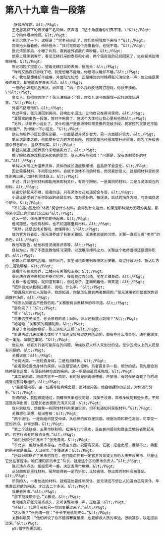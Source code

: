# 第八十九章 告一段落
        好音乐宾馆。&lt;/P&gt;
       王迁居高临下的俯视着三名同伴，沉声道：“这个角度看你们真不错。\"&lt;/P&gt;
       三个同伴眼神怜悯。&lt;/P&gt;
       王迁沉默了一下，试探道：“宫主已经走了，你们能把我放下来吗？“&lt;/P&gt;
       同伴抬头看着他，纷纷摇头：“我们觉得这个角度看你，也很不错。“&lt;/P&gt;
       张元清回家后，小睡了片刻，直到被外婆敲门声吵醒。&lt;/P&gt;
       他穿上鞋来到客厅，看见无精打采的表哥和小姨，两个值夜班的已经回来了，坐在餐桌边嗷嗷待哺。&lt;/P&gt;
       陈元均捏了捏眉心，望着无精打采的表弟，摇摇头：&lt;/P&gt;
       “昨晚又熬夜打游戏了吧，我是想睡不能睡，你是可以睡却不睡。”&lt;/P&gt;
       不，我也是想睡却不能睡，外面阳光灿烂，正是睡觉的时候啊张元清叹息一声，他已经是黑夜的精灵，却被逼着在白天活动。&lt;/P&gt;
       一旁的小姨趁机告黑状，娇声道：“妈，你外孙昨晚通宵打游戏，你快来揍他。\"&lt;/P&gt;
       臭女人，我招你惹你了！张元清喊道：“妈，你女儿说今晚跟我一起打游戏玩通宵。“&lt;/P&gt;
       外婆不搭理他们。&lt;/P&gt;
       吃过早餐，张元清回到房间，召唤出小逗比，让他自己在房间里爬。&lt;/P&gt;
       “夏侯家的事告一段落，暂时不用管了，但这个大体检让我心里有些慌&lt;/P&gt;
       “另外，该培养小逗比了，灵仆和僵尸是夜游神后期重要的克敌手段，我掌控的灵篆还不能炼制僵尸，先增强一下小逗比。“&lt;/P&gt;
       他认为培养小逗比很有必要，一方面是提升灵仆智力，另一方面提升实力。&lt;/P&gt;
       第三次副本之前，他能提升实力的方式有限，吞噬灵体已经很难提升经验值，而为了升级去猎杀邪恶职业，显然不现实。&lt;/P&gt;
       那就只能通过培养灵仆来增强实力了。&lt;/P&gt;
       瞄了眼绕着游戏机爬来爬去的婴灵，张元清有些犯难：“问题是，没有炼制灵仆的材料…”&lt;/P&gt;
       单纯以太阴之力温养灵体，灵体的成长速度很缓慢，且品质不会变化。&lt;/P&gt;
       因此需要材料，不同职业材料，会赋予灵体不同的特性，而灵篆的意义，就是把材料里的灵性剥离出来，加持到灵体身上。&lt;/P&gt;
       不过，并非任何材料都能用来炼制灵仆，有两个限制，一是属阴的材料，二是与灵体契合的材料。&lt;/P&gt;
       前者分辨起来不难，后者的话，只有灵体自己知道契合与否。&lt;/P&gt;
       小逗比是受到了乐师职业的道具影响，成为灵仆的，按理说，后续的培养方向，可能偏向这个职业。&lt;/P&gt;
       “不知道小逗比的‘体质’契合什么材料，会得到什么能力，如果是那种潜力无限的类型，那将来小逗比完全能代父出征“&lt;/P&gt;
       这么一想，张元清不由期待起来。&lt;/P&gt;
       但问题是，他没有材料，也不知道哪里有材料。&lt;/P&gt;
       “果然，还是去找关雅吧，她懂得多。\"&lt;/P&gt;
       成为官方行者后，张元清养成了有事关雅姐，无事老司姬的习惯。关雅一直充当着“老师”的角色，&lt;/P&gt;
       教他写报告，给他科普灵境常识等等。&lt;/P&gt;
       目前为止，除了不愿意教他练习深蹲，以及展示缚鸡之力，关雅这个老师当得还是很称职的。&lt;/P&gt;
       他戴上口罩和鸭舌帽，悄然出门，乘坐出租车来到康阳区治安署，绕过行政大楼，抵达后方的二层玻璃楼。&lt;/P&gt;
       真眼什长在家修养，二楼只有关雅和王泰。&lt;/P&gt;
       张元清孜孜不倦的向王泰打招呼，接着拉过办公椅，坐在关雅身边。&lt;/P&gt;
       关雅一看这架势，就知道有事儿，侧过身子，正面朝着他，微笑道：&lt;/P&gt;
       “把你目光从我胸口挪开，说吧，什么事。“&lt;/P&gt;
       “都说胸大的女人没脑子，我想知道，你是怎么做到两者兼顾的。”张元清用老司姬喜欢的调调做开场白。&lt;/P&gt;
       “你怎么知道这不是假的呢。”关雅很有自黑精神的哼哼道。&lt;/P&gt;
       “那你完了！”&lt;/P&gt;
       “嗯？”&lt;/P&gt;
       “将来你孩子出生，他会愤怒的说：妈妈，世上还有放心奶吗？“&lt;/P&gt;
       “哈哈哈.”关雅笑的胸脯乱颜。&lt;/P&gt;
       满足了老司姬的癖好，张元清切入正题：&lt;/P&gt;
       “听说再过几天就要大体检了？我还没接触过这种活动呢，都有些什么项目啊。请不要跟我说一条龙，咱聊正事呢。“&lt;/P&gt;
       他认为，以官方行者可能存在的问题，单纯以好人坏人来划分的话，至少五成以上的人员是有问题的。&lt;/P&gt;
       关雅说道：&lt;/P&gt;
       “分两大类，一是检查身体，二是检测精神。&lt;/P&gt;
       “前者能检查出身体的疾病，以及是否被人控制。后者要复杂一些，细分的话，首先是检测精神是否正常，有没有精神方面的疾病，这一步是由道具来完成。&lt;/P&gt;
       “其次是测谎，测谎内容不一而同，有时候是问询道德值、声望值，有时候是直截了当的询问有没有背叛组织。&lt;/P&gt;
       \"最后是问答，由一位高等级兵候出题，面对面问答。他会根据你的反馈，对你进行分析。”&lt;/P&gt;
       测谎的话，我应该能通过，测精神多半也没问题，我脑子没病，高级斥候则有些头疼，不知道是执事出面，还是长老出面张元清又问道：&lt;/P&gt;
       我升到级后，想搜集一些阴性材料用来做实验，但不知道如何获取材料。”&lt;/P&gt;
       关雅想也没想，给出答桉：&lt;/P&gt;
       “两个途径，一是向组织提交申请，从组织的库存里挑选，根据功勋和职位高低，可享受一定的折扣，非常划算。&lt;/P&gt;
       “第二个途径嘛，去黑市秋秋呗。松海有几个黑市，是由民间组织和野生灵境行者聚起来的，官方行者有时候也会去。”&lt;/P&gt;
       “咱们分部允许黑市？”张元清问。&lt;/P&gt;
       “不允许，但默许黑市存在。市场这东西，只要有交易，它就一定会出现，展禁不止，典型的例子就是毒品、人口买卖。”关雅说道：&lt;/P&gt;
       “所以分部默许了黑市的存在，但只能由拥有一定官方背景或关系的人来开设黑市，尽量让它处在掌控中。咱们康阳区的拳王’队长，就是这个区的黑市负责人。”&lt;/P&gt;
       张元清点点头，细细思考一番，决定去黑市瞅瞅。&lt;/P&gt;
       从分部库存里找材料，虽然能得到一定的折扣，比较省钱，但出库的材料会被登记。&lt;/P&gt;
       识货的人，一看他选的材料，就知道他要炼制灵仆，张元清还不想让人知道自己有灵仆，毕竟袁廷对他的问话，才过去二十多天。&lt;/P&gt;
       我要去黑市。”&lt;/P&gt;
       “那下班我带你去。”关雅说。&lt;/P&gt;
       老司姬真好张元清点点头，又听关雅咳嗽一声，正色道：&lt;/P&gt;
       “待会儿，代理什长和另一位同事要过来了。”&lt;/P&gt;
       “这么快？”张元清一愣：“什长不是说明天么。”&lt;/P&gt;
       关雅斜眼笑：“他们听说了你不惜得罪夏侯家，也要解救人质的事迹，很欣赏你，决定提前过来。”&lt;/P&gt;
       pS:错字先更后改。